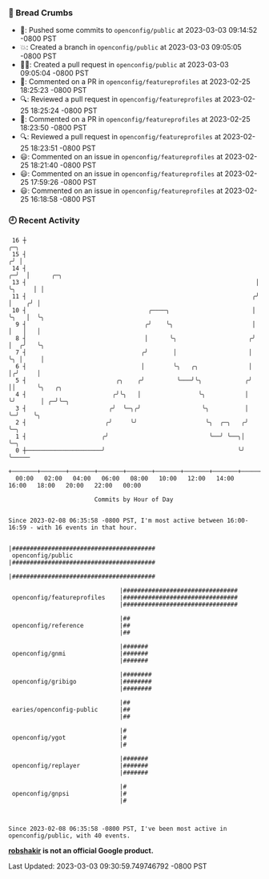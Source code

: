 ### 🍞 Bread Crumbs

 * 🚢: Pushed some commits to `openconfig/public` at 2023-03-03 09:14:52 -0800 PST
 * 💥: Created a branch in `openconfig/public` at 2023-03-03 09:05:05 -0800 PST
 * ✍🏼: Created a pull request in `openconfig/public` at 2023-03-03 09:05:04 -0800 PST
 * 💬: Commented on a PR in  `openconfig/featureprofiles` at 2023-02-25 18:25:23 -0800 PST
 * 🔍: Reviewed a pull request in  `openconfig/featureprofiles` at 2023-02-25 18:25:24 -0800 PST
 * 💬: Commented on a PR in  `openconfig/featureprofiles` at 2023-02-25 18:23:50 -0800 PST
 * 🔍: Reviewed a pull request in  `openconfig/featureprofiles` at 2023-02-25 18:23:51 -0800 PST
 * 😃: Commented on an issue in `openconfig/featureprofiles` at 2023-02-25 18:21:40 -0800 PST
 * 😃: Commented on an issue in `openconfig/featureprofiles` at 2023-02-25 17:59:26 -0800 PST
 * 😃: Commented on an issue in `openconfig/featureprofiles` at 2023-02-25 16:18:58 -0800 PST

### 🕘 Recent Activity
```
 16 ┼                                                                   ╭─╮
 15 ┤                                                                  ╭╯ │
 14 ┤                                                                ╭─╯  │      ╭─╮
 13 ┤                                                                │    ╰╮     │ │
 11 ┤                                                               ╭╯     │    ╭╯ │
 10 ┤                                  ╭────╮                       │      ╰╮   │  ╰╮
  9 ┤                                 ╭╯    ╰╮                      │       │   │   │
  8 ┤                                 │      ╰╮                    ╭╯       │  ╭╯   ╰╮
  7 ┤                                ╭╯       │                    │        ╰╮ │     │
  6 ┤                                │        ╰╮   ╭╮              │         │╭╯     │
  5 ┤                         ╭╮    ╭╯         ╰───╯╰╮            ╭╯         ││      ╰╮   ╭╮
  4 ┤                        ╭╯╰╮   │                ╰╮           │          ╰╯       │ ╭─╯╰─╮
  3 ┤                       ╭╯  ╰─╮╭╯                 ╰╮          │                   ╰─╯    ╰╮
  2 ┤                      ╭╯     ╰╯                   ╰╮  ╭─╮   ╭╯                           ╰─╮
  1 ┤                     ╭╯                            ╰──╯ ╰──╮│                              ╰─╮
  0 ┼─────────────────────╯                                     ╰╯                                ╰─────
    +───────+───────+───────+───────+───────+───────+───────+───────+───────+───────+───────+───────+────
  00:00   02:00   04:00   06:00   08:00   10:00   12:00   14:00   16:00   18:00   20:00   22:00   00:00   

						Commits by Hour of Day


Since 2023-02-08 06:35:58 -0800 PST, I'm most active between 16:00-16:59 - with 16 events in that hour.

```



```
                               |########################################
 openconfig/public             |########################################
                               |########################################

                               |################################
 openconfig/featureprofiles    |################################
                               |################################

                               |##
 openconfig/reference          |##
                               |##

                               |#######
 openconfig/gnmi               |#######
                               |#######

                               |########
 openconfig/gribigo            |########
                               |########

                               |##
 earies/openconfig-public      |##
                               |##

                               |#
 openconfig/ygot               |#
                               |#

                               |#######
 openconfig/replayer           |#######
                               |#######

                               |#
 openconfig/gnpsi              |#
                               |#



Since 2023-02-08 06:35:58 -0800 PST, I've been most active in openconfig/public, with 40 events.

```
**[robshakir](mailto:robjs@google.com) is not an official Google product.**  


Last Updated: 2023-03-03 09:30:59.749746792 -0800 PST
